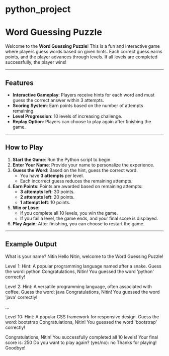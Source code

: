 # python_project

# Word Guessing Puzzle

Welcome to the **Word Guessing Puzzle**! This is a fun and interactive game where players guess words based on given hints. Each correct guess earns points, and the player advances through levels. If all levels are completed successfully, the player wins!

---

## Features
- **Interactive Gameplay**: Players receive hints for each word and must guess the correct answer within 3 attempts.
- **Scoring System**: Earn points based on the number of attempts remaining.
- **Level Progression**: 10 levels of increasing challenge.
- **Replay Option**: Players can choose to play again after finishing the game.

---

## How to Play
1. **Start the Game**: Run the Python script to begin.
2. **Enter Your Name**: Provide your name to personalize the experience.
3. **Guess the Word**: Based on the hint, guess the correct word.
   - You have **3 attempts** per level.
   - Each incorrect guess reduces the remaining attempts.
4. **Earn Points**: Points are awarded based on remaining attempts:
   - **3 attempts left**: 30 points.
   - **2 attempts left**: 20 points.
   - **1 attempt left**: 10 points.
5. **Win or Lose**:
   - If you complete all 10 levels, you win the game.
   - If you fail a level, the game ends, and your final score is displayed.
6. **Play Again**: After finishing, you can choose to restart the game.

---

## Example Output

What is your name? Nitin
Hello Nitin, welcome to the Word Guessing Puzzle!

Level 1:
Hint: A popular programming language named after a snake.
Guess the word: python
Congratulations, Nitin! You guessed the word 'python' correctly!

Level 2:
Hint: A versatile programming language, often associated with coffee.
Guess the word: java
Congratulations, Nitin! You guessed the word 'java' correctly!

...

Level 10:
Hint: A popular CSS framework for responsive design.
Guess the word: bootstrap
Congratulations, Nitin! You guessed the word 'bootstrap' correctly!

Congratulations, Nitin! You successfully completed all 10 levels!
Your final score is: 250
Do you want to play again? (yes/no): no
Thanks for playing! Goodbye!
